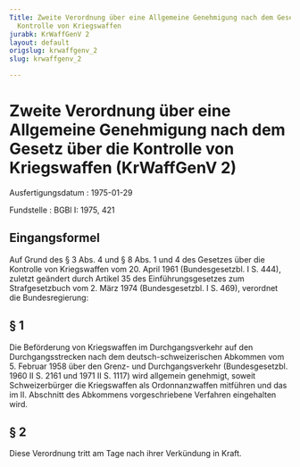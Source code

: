 ```yaml
---
Title: Zweite Verordnung über eine Allgemeine Genehmigung nach dem Gesetz über die
  Kontrolle von Kriegswaffen
jurabk: KrWaffGenV 2
layout: default
origslug: krwaffgenv_2
slug: krwaffgenv_2

---
```


# Zweite Verordnung über eine Allgemeine Genehmigung nach dem Gesetz über die Kontrolle von Kriegswaffen (KrWaffGenV 2)

Ausfertigungsdatum
:   1975-01-29

Fundstelle
:   BGBl I: 1975, 421



## Eingangsformel

Auf Grund des § 3 Abs. 4 und § 8 Abs. 1 und 4 des Gesetzes über die Kontrolle von Kriegswaffen vom 20. April 1961 (Bundesgesetzbl. I S. 444), zuletzt geändert durch Artikel 35 des Einführungsgesetzes zum Strafgesetzbuch vom 2. März 1974 (Bundesgesetzbl. I S. 469), verordnet die Bundesregierung:


## § 1

Die Beförderung von Kriegswaffen im Durchgangsverkehr auf den Durchgangsstrecken nach dem deutsch-schweizerischen Abkommen vom 5. Februar 1958 über den Grenz- und Durchgangsverkehr (Bundesgesetzbl. 1960 II S. 2161 und 1971 II S. 1117) wird allgemein genehmigt, soweit Schweizerbürger die Kriegswaffen als Ordonnanzwaffen mitführen und das im II. Abschnitt des Abkommens vorgeschriebene Verfahren eingehalten wird.


## § 2

Diese Verordnung tritt am Tage nach ihrer Verkündung in Kraft.

